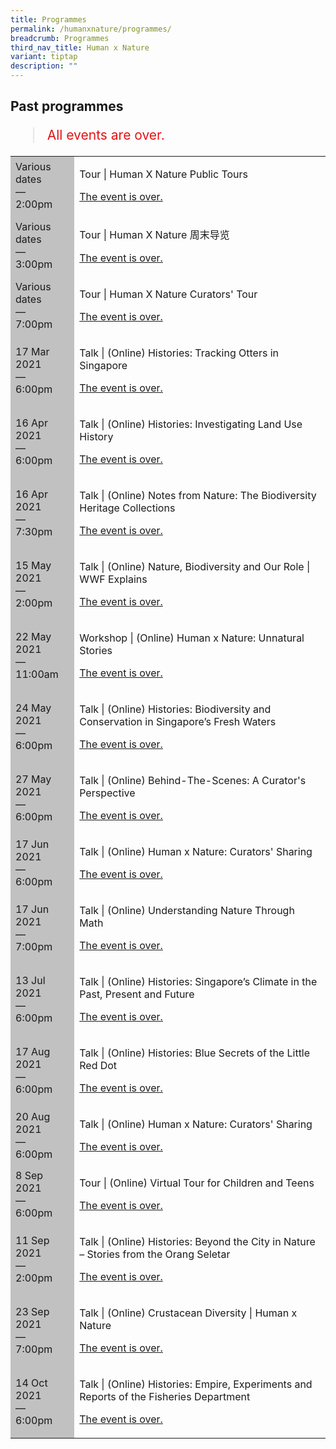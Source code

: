 ```yaml
---
title: Programmes
permalink: /humanxnature/programmes/
breadcrumb: Programmes
third_nav_title: Human x Nature
variant: tiptap
description: ""
---
```

<section class="section__progs">

<div class="container__description">
    <div class="row">
        <div class="col is-10-mobile">

<h2>Past programmes</h2>

<blockquote style="color: #E21216; font-size: 150%;">All events are over.</blockquote>

<table class="table table-v">
    <tbody><tr>
        <td style="background-color: #c1c1c1;">Various dates<br>
            —<br>
            2:00pm</td>
        <td>
            <p>Tour | Human X Nature Public Tours</p>
            <p><a href="/programmes/humanxnature/publictours-en/">The event is over.</a></p>
        </td>
    </tr>
    <tr>
        <td style="background-color: #c1c1c1;">Various dates<br>
            —<br>
            3:00pm</td>
        <td>
            <p>Tour | Human X Nature 周末导览</p>
            <p><a href="/programmes/humanxnature/publictours-zh/">The event is over.</a></p>
        </td>
    </tr>
    <tr>
        <td style="background-color: #c1c1c1;">Various dates<br>
            —<br>
            7:00pm</td>
        <td>
            <p>Tour | Human X Nature Curators' Tour</p>
            <p><a href="/programmes/humanxnature/curatorstours/">The event is over.</a></p>
        </td>
    </tr>
    <tr>
        <td style="background-color: #c1c1c1;">17 Mar 2021<br>
            —<br>
            6:00pm</td>
        <td>
            <p>Talk | (Online) Histories: Tracking Otters in Singapore</p>
            <p><a href="/programmes/humanxnature/20210317-talk/">The event is over.</a></p>
        </td>
    </tr>
    <tr>
        <td style="background-color: #c1c1c1;">16 Apr 2021<br>
            —<br>
            6:00pm</td>
        <td>
            <p>Talk | (Online) Histories: Investigating Land Use History</p>
            <p><a href="/programmes/humanxnature/20210416-talk/">The event is over.</a></p>
        </td>
    </tr>
    <tr>
        <td style="background-color: #c1c1c1;">16 Apr 2021<br>
            —<br>
            7:30pm</td>
        <td>
            <p>Talk | (Online) Notes from Nature: The Biodiversity Heritage Collections</p>
            <p><a href="/programmes/humanxnature/20210416-talk-2/">The event is over.</a></p>
        </td>
    </tr>
    <tr>
        <td style="background-color: #c1c1c1;">15 May 2021<br>
            —<br>
            2:00pm</td>
        <td>
            <p>Talk | (Online) Nature, Biodiversity and Our Role | WWF Explains</p>
            <p><a href="/programmes/humanxnature/20210515-talk/">The event is over.</a></p>
        </td>
    </tr>
    <tr>
        <td style="background-color: #c1c1c1;">22 May 2021<br>
            —<br>
            11:00am</td>
        <td>
            <p>Workshop | (Online) Human x Nature: Unnatural Stories</p>
            <p><a href="/programmes/humanxnature/20210522-workshop/">The event is over.</a></p>
        </td>
    </tr>
    <tr>
        <td style="background-color: #c1c1c1;">24 May 2021<br>
            —<br>
            6:00pm</td>
        <td>
            <p>Talk | (Online) Histories: Biodiversity and Conservation in Singapore’s Fresh Waters</p>
            <p><a href="/programmes/humanxnature/20210524-talk/">The event is over.</a></p>
        </td>
    </tr>
    <tr>
        <td style="background-color: #c1c1c1;">27 May 2021<br>
            —<br>
            6:00pm</td>
        <td>
            <p>Talk | (Online) Behind-The-Scenes: A Curator's Perspective</p>
            <p><a href="/programmes/humanxnature/20210527-talk/">The event is over.</a></p>
        </td>
    </tr>
    <tr>
        <td style="background-color: #c1c1c1;">17 Jun 2021<br>
            —<br>
            6:00pm</td>
        <td>
            <p>Talk | (Online) Human x Nature: Curators' Sharing</p>
            <p><a href="/programmes/humanxnature/20210617-talk/">The event is over.</a></p>
        </td>
    </tr>
    <tr>
        <td style="background-color: #c1c1c1;">17 Jun 2021<br>
            —<br>
            7:00pm</td>
        <td>
            <p>Talk | (Online) Understanding Nature Through Math</p>
            <p><a href="/programmes/humanxnature/20210617-talk-2/">The event is over.</a></p>
        </td>
    </tr>
    <tr>
        <td style="background-color: #c1c1c1;">13 Jul 2021<br>
            —<br>
            6:00pm</td>
        <td>
            <p>Talk | (Online) Histories: Singapore’s Climate in the Past, Present and Future</p>
            <p><a href="/programmes/humanxnature/20210713-talk/">The event is over.</a></p>
        </td>
    </tr>
    <tr>
        <td style="background-color: #c1c1c1;">17 Aug 2021<br>
            —<br>
            6:00pm</td>
        <td>
            <p>Talk | (Online) Histories: Blue Secrets of the Little Red Dot</p>
            <p><a href="/programmes/humanxnature/20210817-talk/">The event is over.</a></p>
        </td>
    </tr>
    <tr>
        <td style="background-color: #c1c1c1;">20 Aug 2021<br>
            —<br>
            6:00pm</td>
        <td>
            <p>Talk | (Online) Human x Nature: Curators' Sharing</p>
            <p><a href="/programmes/humanxnature/20210820-talk/">The event is over.</a></p>
        </td>
    </tr>
    <tr>
        <td style="background-color: #c1c1c1;">8 Sep 2021<br>
            —<br>
            6:00pm</td>
        <td>
            <p>Tour | (Online) Virtual Tour for Children and Teens</p>
            <p><a href="/programmes/humanxnature/20210908-tour/">The event is over.</a></p>
        </td>
    </tr> 
    <tr>
        <td style="background-color: #c1c1c1;">11 Sep 2021<br>
            —<br>
            2:00pm</td>
        <td>
            <p>Talk | (Online) Histories: Beyond the City in Nature – Stories from the Orang Seletar</p>
            <p><a href="/programmes/humanxnature/20210911-talk/">The event is over.</a></p>
        </td>
    </tr> 
    <tr>
        <td style="background-color: #c1c1c1;">23 Sep 2021<br>
            —<br>
            7:00pm</td>
        <td>
            <p>Talk | (Online) Crustacean Diversity | Human x Nature</p>
            <p><a href="/programmes/humanxnature/20210923-talk/">The event is over.</a></p>
        </td>
    </tr>
    <tr>
        <td style="background-color: #c1c1c1;">14 Oct 2021<br>
            —<br>
            6:00pm</td>
        <td>
            <p>Talk | (Online) Histories: Empire, Experiments and Reports of the Fisheries Department</p>
            <p><a href="/programmes/humanxnature/20211014-talk/">The event is over.</a></p>
        </td>
    </tr>     

</tbody></table>
        </div>
    </div>
</div>
</section>